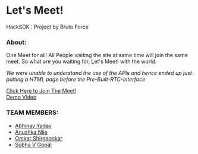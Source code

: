 # Let's Meet!
HackSDK : Project by Brute Force

### About: 
One Meet for all! All People visiting the site at same time will join the same meet. So what are you waiting for, Let's Meet! with the world.

_We were unable to understand the use of the APIs and hence ended up just putting a HTML page before the Pre-Built-RTC-Interface_ 

[Click Here to Join The Meet!](https://thekhurapaatimind.github.io/video-sdk-letsmeet/) <br>
[Demo Video](https://www.youtube.com/watch?v=35sz24dxnhA)


### TEAM MEMBERS:
- [Abhinav Yadav](https://github.com/thekhurapaatimind)
- [Anushka Nile](https://github.com/anu106)
- [Omkar Shirgaonkar](https://github.com/BulzEye)
- [Subha V Gopal](https://github.com/svg2312)
